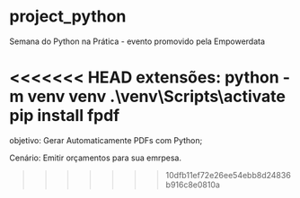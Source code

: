 # project_python
Semana do Python na Prática - evento promovido pela  Empowerdata 

<<<<<<< HEAD
extensões:
python -m venv venv
.\venv\Scripts\activate
pip install fpdf
=======
objetivo:
Gerar Automaticamente PDFs com Python;

Cenário:
Emitir orçamentos para sua emrpesa.
>>>>>>> 10dfb11ef72e26ee54ebb8d24836b916c8e0810a
